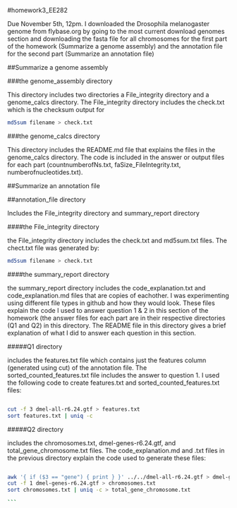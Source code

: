 #homework3_EE282

Due November 5th, 12pm. I downloaded the Drosophila melanogaster genome from flybase.org by going to the most current download genomes section and downloading the fasta file for all chromosomes for the first part of the homework (Summarize a genome assembly) and the annotation file for the second part (Summarize an annotation file)

##Summarize a genome assembly

###the genome_assembly directory

This directory includes two directories a File_integrity directory and a genome_calcs directory. The File_integrity directory includes the check.txt which is the checksum output for 

```bash
md5sum filename > check.txt

```

###the genome_calcs directory

This directory includes the README.md file that explains the files in the genome_calcs directory. The code is included in the answer or output files for each part (countnumberofNs.txt, faSize_FileIntegrity.txt, numberofnucleotides.txt).


##Summarize an annotation file

##annotation_file directory

Includes the File_integrity directory and summary_report directory

####the File_integrity directory

the File_integrity directory includes the check.txt and md5sum.txt files.  The chect.txt file was generated by:

```bash
md5sum filename > check.txt

```
####the summary_report directory

the summary_report directory includes the code_explanation.txt and code_explanation.md files that are copies of eachother.  I was experimenting using different file types in github and how they would look.  These files explain the code I used to answer question 1 & 2 in this section of the homework (the answer files for each part are in their respective directories (Q1 and Q2) in this directory.  The README file in this directory gives a brief explanation of what I did to answer each question in this section.

#####Q1 directory

includes the features.txt file which contains just the features column (generated using cut) of the annotation file.  The sorted_counted_features.txt file includes the answer to question 1. I used the following code to create features.txt and sorted_counted_features.txt files:

```bash

cut -f 3 dmel-all-r6.24.gtf > features.txt
sort features.txt | uniq -c 

```

#####Q2 directory

includes the chromosomes.txt, dmel-genes-r6.24.gtf, and total_gene_chromosome.txt files.  The code_explanation.md and .txt files in the previous directory explain the code used to generate these files:

````bash

awk '{ if ($3 == "gene") { print } }' ../../dmel-all-r6.24.gtf > dmel-genes-r6.24.gtf
cut -f 1 dmel-genes-r6.24.gtf > chromosomes.txt
sort chromosomes.txt | uniq -c > total_gene_chromosome.txt

```
